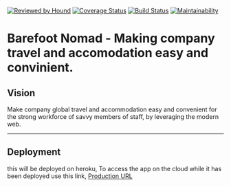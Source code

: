 [![Reviewed by Hound](https://img.shields.io/badge/Reviewed_by-Hound-8E64B0.svg)](https://houndci.com)
[![Coverage Status](https://coveralls.io/repos/github/andela/eagle-bn-backend/badge.svg?branch=develop)](https://coveralls.io/github/andela/eagle-bn-backend?branch=develop)
[![Build Status](https://travis-ci.org/andela/eagle-bn-backend.svg?branch=develop)](https://travis-ci.org/andela/eagle-bn-backend)
[![Maintainability](https://api.codeclimate.com/v1/badges/76edd60530e9f71edb4a/maintainability)](https://codeclimate.com/github/andela/eagle-bn-backend/maintainability)

Barefoot Nomad - Making company travel and accomodation easy and convinient.
=======

## Vision
Make company global travel and accommodation easy and convenient for the strong workforce of savvy members of staff, by leveraging the modern web.

---
## Deployment
this will be deployed on heroku, To access the app on the cloud while it has been deployed use this link,
 [Production URL](eagle-bn-backend.herokuapp.com)